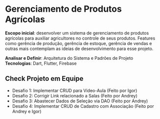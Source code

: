 # Gerenciamento de Produtos Agrícolas
**Escopo inicial**: desenvolver um sistema de gerenciamento de produtos agrícolas para auxiliar agricultores no controle de seus produtos. 
Features como gerência de produção, gerência de estoque, gerência de vendas e outras mais contemplam as ideias de desenvolvimento para esse projeto.  

**Analisar e Definir**: Arquitetura do Sistema e Padrões de Projeto  
**Tecnologias**: Dart, Flutter, Firebase

## Check Projeto em Equipe
- Desafio 1: Implementar CRUD para Video-Aula (Feito por Igor)
- Desafio 2: Corrigir Link relacionado a Salas (Feito por Andrey)
- Desafio 3: Abastecer Dados de Seleção via DAO (Feito por Andrey)
- Desafio 4: Implementar CRUD de Cadastro com Associação (Feito por Andrey e Igor) 